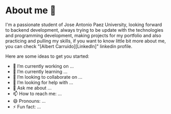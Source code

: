 # About me :thinking:

I'm a passionate student of Jose Antonio Paez University, looking forward to backend development, always trying to be update with the technologies and programming development, making projects for my portfolio and also practicing and pulling my skills, if you want to know little bit more about me, you can check "[Albert Carruido][Linkedln]" linkedin profile.



Here are some ideas to get you started:

- 🔭 I’m currently working on ...
- 🌱 I’m currently learning ...
- 👯 I’m looking to collaborate on ...
- 🤔 I’m looking for help with ...
- 💬 Ask me about ...
- 📫 How to reach me: ...
- 😄 Pronouns: ...
- ⚡ Fun fact: ...
